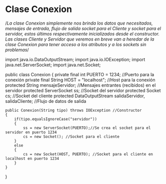 # Clase Conexion

/*La clase Conexion simplemente nos brinda los datos que necesitados, mensajes de entrada, flujo de salida socket para el Cliente 
y socket para el servidor, estos últimos respectivamente inicializados desde el constructor. Las clases Cliente y Servidor que veremos 
en breve van a heredar de la clase Conexion para tener acceso a los atributos y a los sockets sin problemas*/



import java.io.DataOutputStream;
import java.io.IOException;
import java.net.ServerSocket;
import java.net.Socket;

public class Conexion
{
    private final int PUERTO = 1234; //Puerto para la conexión
    private final String HOST = "localhost"; //Host para la conexión
    protected String mensajeServidor; //Mensajes entrantes (recibidos) en el servidor
    protected ServerSocket ss; //Socket del servidor
    protected Socket cs; //Socket del cliente
    protected DataOutputStream salidaServidor, salidaCliente; //Flujo de datos de salida
    
    public Conexion(String tipo) throws IOException //Constructor
    {
        if(tipo.equalsIgnoreCase("servidor"))
        {
            ss = new ServerSocket(PUERTO);//Se crea el socket para el servidor en puerto 1234
            cs = new Socket(); //Socket para el cliente
        }
        else
        {
            cs = new Socket(HOST, PUERTO); //Socket para el cliente en localhost en puerto 1234
        }
    }
}
